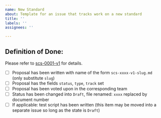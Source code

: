 ```yaml
---
name: New Standard
about: Template for an issue that tracks work on a new standard
title: ''
labels: ''
assignees: ''

---
```



## Definition of Done:

Please refer to [scs-0001-v1](https://github.com/SovereignCloudStack/standards/blob/main/Standards/scs-0001-v1-sovereign-cloud-standards.md) for details.

- [ ] Proposal has been written with name of the form `scs-xxxx-v1-slug.md` (only substitute `slug`)
- [ ] Proposal has the fields `status`, `type`, `track` set
- [ ] Proposal has been voted upon in the corresponding team
- [ ] Status has been changed into `Draft`, file renamed: `xxxx` replaced by document number
- [ ] If applicable: test script has been written (this item may be moved into a separate issue so long as the state is `Draft`)
